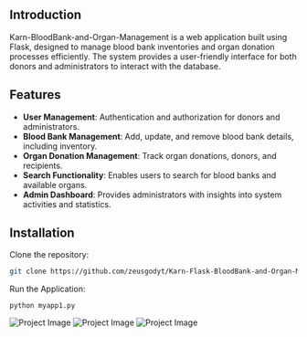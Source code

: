 ## Introduction
Karn-BloodBank-and-Organ-Management is a web application built using Flask, designed to manage blood bank inventories and organ donation processes efficiently. The system provides a user-friendly interface for both donors and administrators to interact with the database.

## Features
- **User Management**: Authentication and authorization for donors and administrators.
- **Blood Bank Management**: Add, update, and remove blood bank details, including inventory.
- **Organ Donation Management**: Track organ donations, donors, and recipients.
- **Search Functionality**: Enables users to search for blood banks and available organs.
- **Admin Dashboard**: Provides administrators with insights into system activities and statistics.

## Installation
Clone the repository:
   ```bash
   git clone https://github.com/zeusgodyt/Karn-Flask-BloodBank-and-Organ-Management.git
````
Run the Application:
````
python myapp1.py
````
![Project Image](Homepage.png)
![Project Image](Login.png)
![Project Image](Lighthouse.png)
